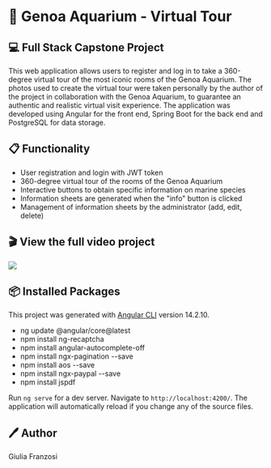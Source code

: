 # 🐠 Genoa Aquarium - Virtual Tour
## 💻 Full Stack Capstone Project

This web application allows users to register and log in to take a 360-degree virtual tour of the most iconic rooms of the Genoa Aquarium.
The photos used to create the virtual tour were taken personally by the author of the project in collaboration with the Genoa Aquarium, to guarantee an authentic and realistic virtual visit experience. The application was developed using Angular for the front end, Spring Boot for the back end and PostgreSQL for data storage.


## 📋 Functionality
* User registration and login with JWT token
* 360-degree virtual tour of the rooms of the Genoa Aquarium
* Interactive buttons to obtain specific information on marine species
* Information sheets are generated when the "info" button is clicked
* Management of information sheets by the administrator (add, edit, delete)


## 🎬 View the full video project 
<a href="https://drive.google.com/file/d/1I8MyhRMK8z0xi85tRwnDISp7LUtbw8qK/view?usp=share_link"><img src="https://cdn.discordapp.com/attachments/1062060184379347096/1096487899618345131/preview.png"></a>

## 📦 Installed Packages 

This project was generated with [Angular CLI](https://github.com/angular/angular-cli) version 14.2.10.

* ng update @angular/core@latest 
* npm install ng-recaptcha 
* npm install angular-autocomplete-off
* npm install ngx-pagination --save 
* npm install aos --save
* npm install ngx-paypal --save
* npm install jspdf

Run `ng serve` for a dev server. Navigate to `http://localhost:4200/`. The application will automatically reload if you change any of the source files.


## 🖊️ Author
Giulia Franzosi
